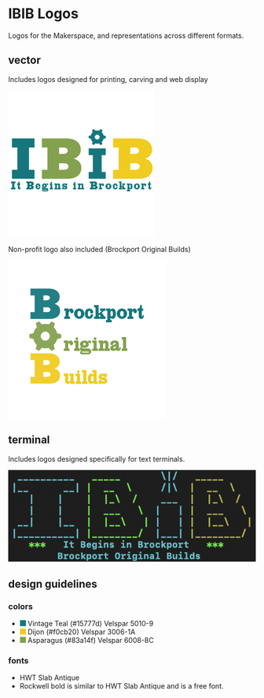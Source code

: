 # IBIB Logos
Logos for the Makerspace, and representations across different formats.

## vector
Includes logos designed for printing, carving and web display

![logo](./vector/IBiB-logo.png)

Non-profit logo also included (Brockport Original Builds)

![BOB-logo](./vector/BOB-logo.png)

## terminal
Includes logos designed specifically for text terminals.

![The rendered logo](./terminal/logo-rendered.png)

## design guidelines

### colors

* ![Vintage Teal square](./design-guidelines/colors/vintage-teal-12.png) Vintage Teal (#15777d) Velspar 5010-9 
* ![Dijon Yellow square](./design-guidelines/colors/dijon-12.png) Dijon (#f0cb20) Velspar 3006-1A 
* ![Asparagus Green square](./design-guidelines/colors/asparagus-12.png) Asparagus (#83a14f) Velspar 6008-8C 

### fonts

* HWT Slab Antique
* Rockwell bold is similar to HWT Slab Antique and is a free font.
